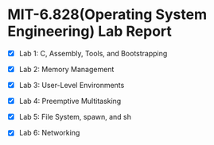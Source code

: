 # MIT-6.828(Operating System Engineering) Lab Report

- [x] Lab 1: C, Assembly, Tools, and Bootstrapping 

- [x] Lab 2: Memory Management

- [x] Lab 3: User-Level Environments

- [x] Lab 4: Preemptive Multitasking

- [x] Lab 5: File System, spawn, and sh

- [x] Lab 6: Networking
